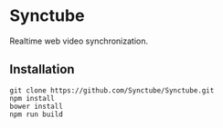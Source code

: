 # Synctube

Realtime web video synchronization.

## Installation

    git clone https://github.com/Synctube/Synctube.git
    npm install
    bower install
    npm run build
